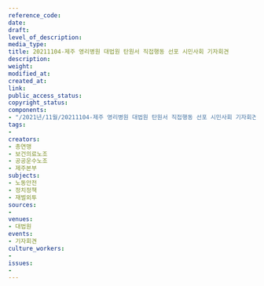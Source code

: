 ```yaml
---
reference_code: 
date: 
draft: 
level_of_description: 
media_type: 
title: 20211104-제주 영리병원 대법원 탄원서 직접행동 선포 시민사회 기자회견
description: 
weight: 
modified_at: 
created_at: 
link: 
public_access_status: 
copyright_status: 
components:
- "/2021년/11월/20211104-제주 영리병원 대법원 탄원서 직접행동 선포 시민사회 기자회견/_1D20135.jpg"
tags:
- 
creators:
- 총연맹
- 보건의료노조
- 공공운수노조
- 제주본부
subjects:
- 노동안전
- 정치정책
- 재벌외투
sources:
- 
venues:
- 대법원
events:
- 기자회견
culture_workers:
- 
issues:
- 
---
```

